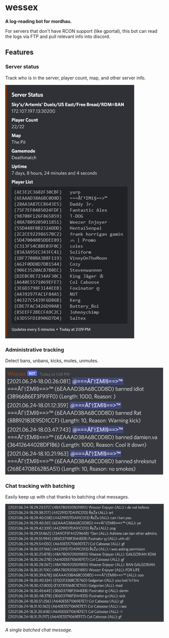 # wessex
**A log-reading bot for mordhau.**

For servers that don't have RCON support (like gportal), this bot can read the logs via FTP and pull relevant info into discord.

## Features

### Server status

Track who is in the server, player count, map, and other server info.

<img src="serverstatus.png" alt="Server Status" /> 

### Administrative tracking

Detect bans, unbans, kicks, mutes, unmutes.

<img src="bans.png" alt="bans" />

### Chat tracking with batching

Easily keep up with chat thanks to batching chat messages.

<img src="chats.png" alt="chats" />

*A single batched chat message.*